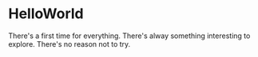 # HelloWorld
There's a first time for everything.
There's alway something interesting to explore.
There's no reason not to try.
